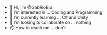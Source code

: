 - 👋 Hi, I’m @GabRioBlu
- 👀 I’m interested in ... Coding and Programming
- 🌱 I’m currently learning ... C# and Unity
- 💞️ I’m looking to collaborate on ... nothing
- 📫 How to reach me ... don't

<!---
GabRioBlu/GabRioBlu is a ✨ special ✨ repository because its `README.md` (this file) appears on your GitHub profile.
You can click the Preview link to take a look at your changes.
--->
